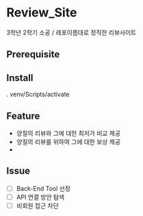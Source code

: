 # Review_Site
3학년 2학기 소공 / 레포이름대로 정직한 리뷰사이트

## Prerequisite

## Install
. venv/Scripts/activate

## Feature
- 양질의 리뷰와 그에 대한 최저가 비교 제공
- 양질의 리뷰를 위하여 그에 대한 보상 제공
- 

## Issue
- [ ] Back-End Tool 선정
- [ ] API 연결 방안 탐색
- [ ] 비회원 접근 차단
